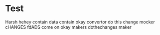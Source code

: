 # Test
Harsh
hehey
contain
data
contain
okay
convertor
do this
change
mocker
cHANGES
fdADS
come on
okay
makers
dothechanges
maker
